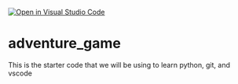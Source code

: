 [![Open in Visual Studio Code](https://classroom.github.com/assets/open-in-vscode-2e0aaae1b6195c2367325f4f02e2d04e9abb55f0b24a779b69b11b9e10269abc.svg)](https://classroom.github.com/online_ide?assignment_repo_id=17730004&assignment_repo_type=AssignmentRepo)
# adventure_game
This is the starter code that we will be using to learn python, git, and vscode

